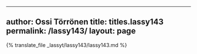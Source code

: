 
---
author: Ossi Törrönen
title: titles.lassy143
permalink: /lassy143/
layout: page
---
{% translate_file _lassyt/lassy143/lassy143.md %}